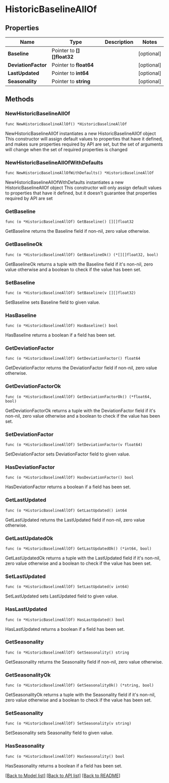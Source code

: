 # HistoricBaselineAllOf

## Properties

Name | Type | Description | Notes
------------ | ------------- | ------------- | -------------
**Baseline** | Pointer to **[][]float32** |  | [optional] 
**DeviationFactor** | Pointer to **float64** |  | [optional] 
**LastUpdated** | Pointer to **int64** |  | [optional] 
**Seasonality** | Pointer to **string** |  | [optional] 

## Methods

### NewHistoricBaselineAllOf

`func NewHistoricBaselineAllOf() *HistoricBaselineAllOf`

NewHistoricBaselineAllOf instantiates a new HistoricBaselineAllOf object
This constructor will assign default values to properties that have it defined,
and makes sure properties required by API are set, but the set of arguments
will change when the set of required properties is changed

### NewHistoricBaselineAllOfWithDefaults

`func NewHistoricBaselineAllOfWithDefaults() *HistoricBaselineAllOf`

NewHistoricBaselineAllOfWithDefaults instantiates a new HistoricBaselineAllOf object
This constructor will only assign default values to properties that have it defined,
but it doesn't guarantee that properties required by API are set

### GetBaseline

`func (o *HistoricBaselineAllOf) GetBaseline() [][]float32`

GetBaseline returns the Baseline field if non-nil, zero value otherwise.

### GetBaselineOk

`func (o *HistoricBaselineAllOf) GetBaselineOk() (*[][]float32, bool)`

GetBaselineOk returns a tuple with the Baseline field if it's non-nil, zero value otherwise
and a boolean to check if the value has been set.

### SetBaseline

`func (o *HistoricBaselineAllOf) SetBaseline(v [][]float32)`

SetBaseline sets Baseline field to given value.

### HasBaseline

`func (o *HistoricBaselineAllOf) HasBaseline() bool`

HasBaseline returns a boolean if a field has been set.

### GetDeviationFactor

`func (o *HistoricBaselineAllOf) GetDeviationFactor() float64`

GetDeviationFactor returns the DeviationFactor field if non-nil, zero value otherwise.

### GetDeviationFactorOk

`func (o *HistoricBaselineAllOf) GetDeviationFactorOk() (*float64, bool)`

GetDeviationFactorOk returns a tuple with the DeviationFactor field if it's non-nil, zero value otherwise
and a boolean to check if the value has been set.

### SetDeviationFactor

`func (o *HistoricBaselineAllOf) SetDeviationFactor(v float64)`

SetDeviationFactor sets DeviationFactor field to given value.

### HasDeviationFactor

`func (o *HistoricBaselineAllOf) HasDeviationFactor() bool`

HasDeviationFactor returns a boolean if a field has been set.

### GetLastUpdated

`func (o *HistoricBaselineAllOf) GetLastUpdated() int64`

GetLastUpdated returns the LastUpdated field if non-nil, zero value otherwise.

### GetLastUpdatedOk

`func (o *HistoricBaselineAllOf) GetLastUpdatedOk() (*int64, bool)`

GetLastUpdatedOk returns a tuple with the LastUpdated field if it's non-nil, zero value otherwise
and a boolean to check if the value has been set.

### SetLastUpdated

`func (o *HistoricBaselineAllOf) SetLastUpdated(v int64)`

SetLastUpdated sets LastUpdated field to given value.

### HasLastUpdated

`func (o *HistoricBaselineAllOf) HasLastUpdated() bool`

HasLastUpdated returns a boolean if a field has been set.

### GetSeasonality

`func (o *HistoricBaselineAllOf) GetSeasonality() string`

GetSeasonality returns the Seasonality field if non-nil, zero value otherwise.

### GetSeasonalityOk

`func (o *HistoricBaselineAllOf) GetSeasonalityOk() (*string, bool)`

GetSeasonalityOk returns a tuple with the Seasonality field if it's non-nil, zero value otherwise
and a boolean to check if the value has been set.

### SetSeasonality

`func (o *HistoricBaselineAllOf) SetSeasonality(v string)`

SetSeasonality sets Seasonality field to given value.

### HasSeasonality

`func (o *HistoricBaselineAllOf) HasSeasonality() bool`

HasSeasonality returns a boolean if a field has been set.


[[Back to Model list]](../README.md#documentation-for-models) [[Back to API list]](../README.md#documentation-for-api-endpoints) [[Back to README]](../README.md)


